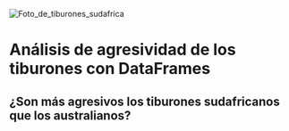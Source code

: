 ![Foto_de_tiburones_sudafrica](https://raw.githubusercontent.com/agalvezcorell/pandas-shark-project/master/input/sudafrica-safari-tiburones-1-lg.jpg)

# Análisis de agresividad de los tiburones con DataFrames

## ¿Son más agresivos los tiburones sudafricanos que los australianos?


